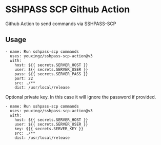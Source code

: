 # SSHPASS SCP Github Action

Github Action to send commands via SSHPASS-SCP


## Usage

```
- name: Run sshpass-scp commands
  uses: youxingz/sshpass-scp-action@v3
  with:
    host: ${{ secrets.SERVER_HOST }}
    user: ${{ secrets.SERVER_USER }}
    pass: ${{ secrets.SERVER_PASS }}
    port: 22
    src: ./**
    dist: /usr/local/release
```

Optional private key. In this case it will ignore the password if provided.

```
- name: Run sshpass-scp commands
  uses: youxingz/sshpass-scp-action@v3
  with:
    host: ${{ secrets.SERVER_HOST }}
    user: ${{ secrets.SERVER_USER }}
    key: ${{ secrets.SERVER_KEY }}
    src: ./**
    dist: /usr/local/release
```
